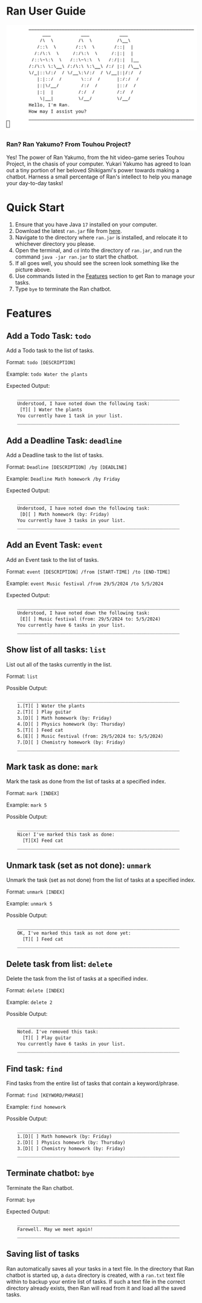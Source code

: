 # Ran User Guide

![Welcome screen of Ran greeting the user when Ran chatbot is started up](/../Ran-Welcome-Screen.png)

### Ran? Ran Yakumo? From Touhou Project?
Yes!
The power of Ran Yakumo, from the hit video-game series Touhou Project, in the chasis of your computer.
Yukari Yakumo has agreed to loan out a tiny portion of her beloved Shikigami's power towards making a chatbot.
Harness a small percentage of Ran's intellect to help you manage your day-to-day tasks! 

# Quick Start
1. Ensure that you have Java `17` installed on your computer.
2. Download the latest `ran.jar` file from [here](https://github.com/3CCLY/ip/releases).
3. Navigate to the directory where `ran.jar` is installed, and relocate it to whichever directory you please.
4. Open the terminal, and `cd` into the directory of `ran.jar`, and run the command `java -jar ran.jar` to start the chatbot.
5. If all goes well, you should see the screen look something like the picture above.
6. Use commands listed in the [Features](#features) section to get Ran to manage your tasks.
7. Type `bye` to terminate the Ran chatbot.

# Features

## Add a Todo Task: `todo`

Add a Todo task to the list of tasks.

Format: `todo [DESCRIPTION]`

Example: `todo Water the plants`

Expected Output:

```
    ____________________________________________________________
    Understood, I have noted down the following task:
     [T][ ] Water the plants
    You currently have 1 task in your list.
    ____________________________________________________________
```

## Add a Deadline Task: `deadline`

Add a Deadline task to the list of tasks.

Format: `Deadline [DESCRIPTION] /by [DEADLINE]`

Example: `Deadline Math homework /by Friday`

Expected Output:

```
    ____________________________________________________________
    Understood, I have noted down the following task:
     [D][ ] Math homework (by: Friday)
    You currently have 3 tasks in your list.
    ____________________________________________________________
```

## Add an Event Task: `event`

Add an Event task to the list of tasks.

Format: `event [DESCRIPTION] /from [START-TIME] /to [END-TIME]`

Example: `event Music festival /from 29/5/2024 /to 5/5/2024`

Expected Output:

```
    ____________________________________________________________
    Understood, I have noted down the following task:
     [E][ ] Music festival (from: 29/5/2024 to: 5/5/2024)
    You currently have 6 tasks in your list.
    ____________________________________________________________
```

## Show list of all tasks: `list`

List out all of the tasks currently in the list.

Format: `list`

Possible Output:

```
    ____________________________________________________________
    1.[T][ ] Water the plants
    2.[T][ ] Play guitar
    3.[D][ ] Math homework (by: Friday)
    4.[D][ ] Physics homework (by: Thursday)
    5.[T][ ] Feed cat
    6.[E][ ] Music festival (from: 29/5/2024 to: 5/5/2024)
    7.[D][ ] Chemistry homework (by: Friday)
    ____________________________________________________________
```

## Mark task as done: `mark`

Mark the task as done from the list of tasks at a specified index.

Format: `mark [INDEX]`

Example: `mark 5`

Possible Output:

```
    ____________________________________________________________
    Nice! I've marked this task as done:
      [T][X] Feed cat
    ____________________________________________________________
```

## Unmark task (set as not done): `unmark`

Unmark the task (set as not done) from the list of tasks at a specified index.

Format: `unmark [INDEX]`

Example: `unmark 5`

Possible Output:

```
    ____________________________________________________________
    OK, I've marked this task as not done yet:
      [T][ ] Feed cat
    ____________________________________________________________
```

## Delete task from list: `delete`

Delete the task from the list of tasks at a specified index.

Format: `delete [INDEX]`

Example: `delete 2`

Possible Output:

```
    ____________________________________________________________
    Noted. I've removed this task:
      [T][ ] Play guitar
    You currently have 6 tasks in your list.
    ____________________________________________________________
```

## Find task: `find`

Find tasks from the entire list of tasks that contain a keyword/phrase.

Format: `find [KEYWORD/PHRASE]`

Example: `find homework`

Possible Output:

```
    ____________________________________________________________
    1.[D][ ] Math homework (by: Friday)
    2.[D][ ] Physics homework (by: Thursday)
    3.[D][ ] Chemistry homework (by: Friday)
    ____________________________________________________________
```

## Terminate chatbot: `bye`

Terminate the Ran chatbot.

Format: `bye`

Expected Output:

```
    ____________________________________________________________
    Farewell. May we meet again!
    ____________________________________________________________
```

## Saving list of tasks

Ran automatically saves all your tasks in a text file.
In the directory that Ran chatbot is started up, a `data` directory is created,
with a `ran.txt` text file within to backup your entire list of tasks.
If such a text file in the correct directory already exists,
then Ran will read from it and load all the saved tasks.
